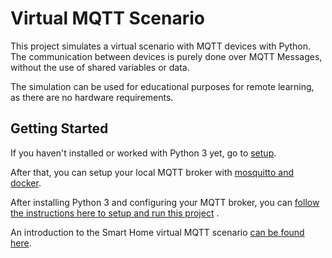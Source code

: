 # Virtual MQTT Scenario

This project simulates a virtual scenario with MQTT devices with Python. The
communication between devices is purely done over MQTT Messages, without the use
of shared variables or data.

The simulation can be used for educational purposes for remote learning, as
there are no hardware requirements.

## Getting Started

If you haven't installed or worked with Python 3 yet, go to [setup](general/setup.md).

After that, you can setup your local MQTT broker
with [mosquitto and docker](general/mosquitto-setup.md).

After installing Python 3 and configuring your MQTT broker, you
can [follow the instructions here to setup and run this project](general/getting-started.md) .

An introduction to the Smart Home virtual MQTT
scenario [can be found here](scenarios/smart-home/introduction.md).
